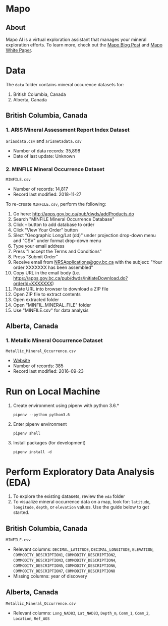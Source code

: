 # Mapo

## About

Mapo AI is a virtual exploration assistant that manages your mineral exploration efforts. To learn more, check out the [Mapo Blog Post](https://blog.produvia.com/letter-to-the-mining-industry-298cf0a0c6a8) and [Mapo White Paper](https://docs.google.com/document/d/1Y5WQ_IpmxeAowbNVMdT7lOzStZruOqBy1_rQ0PUWCEk/view).

# Data

The `data` folder contains mineral occurence datasets for:

1. British Columbia, Canada
2. Alberta, Canada

## British Columbia, Canada

### 1. ARIS Mineral Assessment Report Index Dataset

`ariasdata.csv` and `arismetadata.csv`

- Number of data records: 35,898
- Date of last update: Unknown

### 2. MINFILE Mineral Occurrence Dataset

`MINFILE.csv`

- Number of records: 14,817
- Record last modified: 2018-11-27

To re-create `MINFILE.csv`, perform the following:

1. Go here: <http://apps.gov.bc.ca/pub/dwds/addProducts.do>
2. Search "MINFILE Mineral Occurrence Database"
3. Click `+` button to add database to order
4. Click "View Your Order" button
5. Slect "Geographic Long/Lat (dd)" under projection drop-down menu and "CSV" under format drop-down menu
6. Type your email address
7. Press "I accept the Terms and Conditions"
8. Press "Submit Order"
9. Receive email from <NRSApplications@gov.bc.ca> with the subject: "Your order XXXXXXX has been assembled"
10. Copy URL in the email body (i.e. <https://apps.gov.bc.ca/pub/dwds/initiateDownload.do?orderId=XXXXXXX>)
11. Paste URL into browser to download a ZIP file
12. Open ZIP file to extract contents
13. Open extracted folder
14. Open "MINFIL_MINERAL_FILE" folder
15. Use "MINFILE.csv" for data analysis

## Alberta, Canada

### 1. Metallic Mineral Occurrence Dataset

`Metallic_Mineral_Occurrence.csv`

- [Website](https://geology-ags-aer.opendata.arcgis.com/datasets/metallic-mineral-occurrence)
- Number of records: 385
- Record last modified: 2016-09-23

# Run on Local Machine

1. Create environment using pipenv with python 3.6.*

    ```
    pipenv --python python3.6
    ```
2. Enter pipenv environment

    ```
    pipenv shell
    ```
3. Install packages (for development)

    ```
    pipenv install -d
    ```

# Perform Exploratory Data Analysis (EDA)

1. To explore the existing datasets, review the `eda` folder
2. To visualize mineral occurrence data on a map, look for: `latitude`, `longitude`, `depth`, or `elevation` values. Use the guide below to get started.

## British Columbia, Canada

`MINFILE.csv`

- Relevant columns: `DECIMAL_LATITUDE`, `DECIMAL_LONGITUDE`, `ELEVATION`, `COMMODITY_DESCRIPTION1`, `COMMODITY_DESCRIPTION2`, `COMMODITY_DESCRIPTION3`, `COMMODITY_DESCRIPTION4`, `COMMODITY_DESCRIPTION5`, `COMMODITY_DESCRIPTION6`, `COMMODITY_DESCRIPTION7`, `COMMODITY_DESCRIPTION8`
- Missing columns: year of discovery

## Alberta, Canada

`Metallic_Mineral_Occurrence.csv`

- Relevant columns: `Long_NAD83`, `Lat_NAD83`, `Depth_m`, `Comm_1`, `Comm_2`, `Location`, `Ref_AGS`